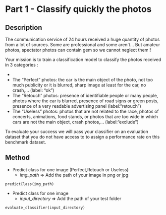 # Part 1 - Classify quickly the photos

## Description

The communication service of 24 hours received a huge quantity of photos from a lot of sources. Some are professional and some aren't... But amateur photos, spectator photos can contain gem so we cannot neglect them !

Your mission is to train a classification model to classify the photos received in 3 categories :

*
* The “Perfect” photos: the car is the main object of the photo, not too much publicity or it is blurred, sharp image at least for the car, no crash,... (label: “ok”)
* The “Retouch” photos: presence of identifiable people or many people, photos where the car is blurred, presence of road signs or green posts, presence of a very readable advertising panel (label:“retouch”)
* The “Useless” photos: photos that are not related to the race, photos of concerts, animations, food stands, or photos that are too wide in which cars are not the main object, crash photos,... (label:“exclude”)

To evaluate your success we will pass your classifier on an evaluation dataset that you do not have access to to assign a performance rate on this benchmark dataset.

## Method

* Predict class for one image (Perfect,Retouch or Useless)
    * *img_path*     => Add the path of your image in png or jpg

```
predictClass(img_path)
```

* Predict class for one image
    * *input_directory*     => Add the path of your test folder
```
evaluate_classifier(input_directory)
```